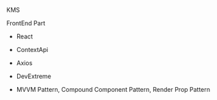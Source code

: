 KMS

FrontEnd Part

- React
- ContextApi
- Axios
- DevExtreme

- MVVM Pattern, Compound Component Pattern, Render Prop Pattern


